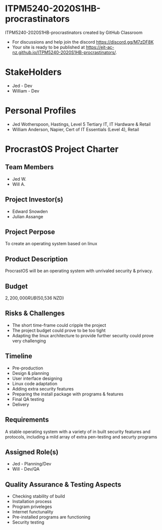 # ITPM5240-2020S1HB-procrastinators
ITPM5240-2020S1HB-procrastinators created by GitHub Classroom
- For discussions and help join the discord
https://discord.gg/M7zDF8K
- Your site is ready to be published at https://eit-ac-nz.github.io/ITPM5240-2020S1HB-procrastinators/.

# StakeHolders
- Jed - Dev
- William - Dev

# Personal Profiles
- Jed Wotherspoon, Hastings, Level 5 Tertiary IT, IT Hardware & Retail
- William Anderson, Napier, Cert of IT Essentials (Level 4), Retail

# ProcrastOS Project Charter
## Team Members
- Jed W.
- Will A.

## Project Investor(s)
- Edward Snowden
- Julian Assange

## Project Perpose
To create an operating system based on linux

## Product Description
ProcrastOS will be an operating system with unrivaled security & privacy.

## Budget
$2,200,000 RUB ($50,536 NZD)

## Risks & Challenges
- The short time-frame could cripple the project
- The project budget could prove to be too tight
- Adapting the linux architecture to provide further security could prove very challenging

## Timeline
- Pre-production
- Design & planning
- User interface designing
- Linux code adaptation
- Adding extra security features
- Preparing the install package with programs & features
- Final QA testing
- Delivery

## Requirements
A stable operating system with a variety of in built security features and protocols, including a mild array of extra pen-testing and securty programs

## Assigned Role(s)
- Jed - Planning/Dev
- Will - Dev/QA

## Quality Assurance & Testing Aspects
- Checking stability of build
- Installation process
- Program priveleges
- Internet functunality
- Pre-installed programs are functioning
- Security testing







